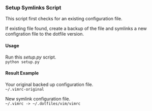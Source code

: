 ### Setup Symlinks Script

This script first checks for an existing configuration file.

If existing file found, create a backup of the file and symlinks a new configration file to the dotfile version.

#### Usage

Run this _setup.py_ script.<br/>
`python setup.py`

#### Result Example

Your original backed up configuration file.<br/>
`~/.vimrc-original`

New symlink configuration file.<br/>
`~/.vimrc -> ~/.dotfiles/vim/vimrc`
